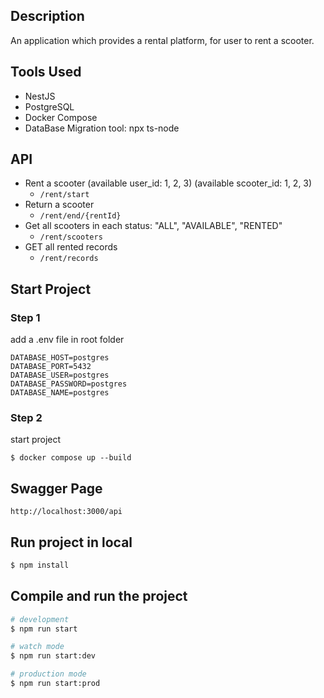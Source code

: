 ## Description

An application which provides a rental platform, for user to rent a scooter.

## Tools Used
- NestJS
- PostgreSQL
- Docker Compose
- DataBase Migration tool: npx ts-node

## API
- Rent a scooter (available user_id: 1, 2, 3) (available scooter_id: 1, 2, 3)
  - `/rent/start`
- Return a scooter
  - `/rent/end/{rentId}`
- Get all scooters in each status: "ALL", "AVAILABLE", "RENTED"
  - `/rent/scooters`
- GET all rented records
  - `/rent/records`


## Start Project

### Step 1
add a .env file in root folder
```
DATABASE_HOST=postgres
DATABASE_PORT=5432
DATABASE_USER=postgres
DATABASE_PASSWORD=postgres
DATABASE_NAME=postgres
```

### Step 2
start project
```
$ docker compose up --build
```

## Swagger Page
```
http://localhost:3000/api
```

## Run project in local

```bash
$ npm install
```

## Compile and run the project

```bash
# development
$ npm run start

# watch mode
$ npm run start:dev

# production mode
$ npm run start:prod
```
